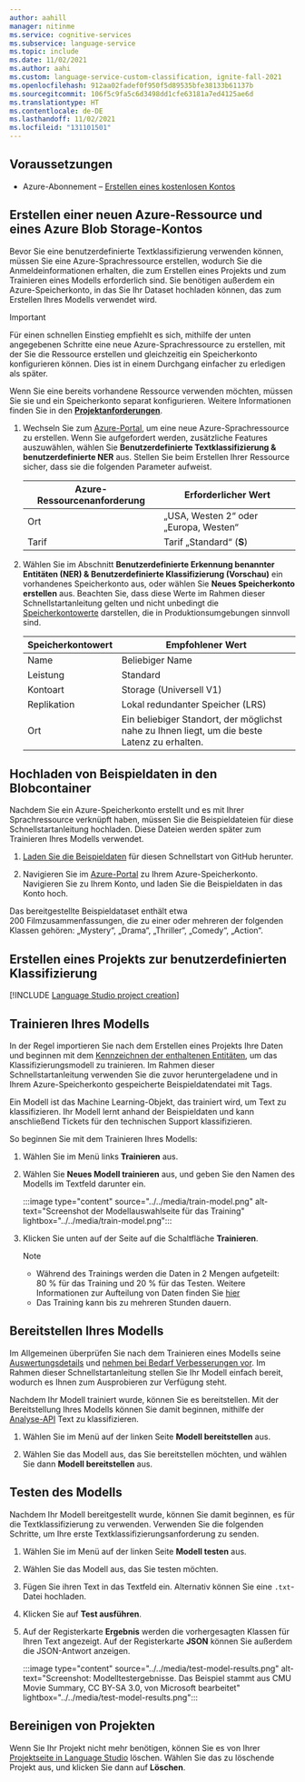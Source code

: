 ```yaml
---
author: aahill
manager: nitinme
ms.service: cognitive-services
ms.subservice: language-service
ms.topic: include
ms.date: 11/02/2021
ms.author: aahi
ms.custom: language-service-custom-classification, ignite-fall-2021
ms.openlocfilehash: 912aa02fadef0f950f5d89535bfe38133b61137b
ms.sourcegitcommit: 106f5c9fa5c6d3498dd1cfe63181a7ed4125ae6d
ms.translationtype: HT
ms.contentlocale: de-DE
ms.lasthandoff: 11/02/2021
ms.locfileid: "131101501"
---
```

## <a name="prerequisites"></a>Voraussetzungen

* Azure-Abonnement – [Erstellen eines kostenlosen Kontos](https://azure.microsoft.com/free/cognitive-services)

## <a name="create-a-new-azure-resource-and-azure-blob-storage-account"></a>Erstellen einer neuen Azure-Ressource und eines Azure Blob Storage-Kontos

Bevor Sie eine benutzerdefinierte Textklassifizierung verwenden können, müssen Sie eine Azure-Sprachressource erstellen, wodurch Sie die Anmeldeinformationen erhalten, die zum Erstellen eines Projekts und zum Trainieren eines Modells erforderlich sind. Sie benötigen außerdem ein Azure-Speicherkonto, in das Sie Ihr Dataset hochladen können, das zum Erstellen Ihres Modells verwendet wird.

> [!IMPORTANT]
> Für einen schnellen Einstieg empfiehlt es sich, mithilfe der unten angegebenen Schritte eine neue Azure-Sprachressource zu erstellen, mit der Sie die Ressource erstellen und gleichzeitig ein Speicherkonto konfigurieren können. Dies ist in einem Durchgang einfacher zu erledigen als später.
>
> Wenn Sie eine bereits vorhandene Ressource verwenden möchten, müssen Sie sie und ein Speicherkonto separat konfigurieren. Weitere Informationen finden Sie in den [**Projektanforderungen**](../../how-to/create-project.md#using-a-pre-existing-azure-resource).

1. Wechseln Sie zum [Azure-Portal](https://ms.portal.azure.com/#create/Microsoft.CognitiveServicesTextAnalytics), um eine neue Azure-Sprachressource zu erstellen. Wenn Sie aufgefordert werden, zusätzliche Features auszuwählen, wählen Sie **Benutzerdefinierte Textklassifizierung & benutzerdefinierte NER** aus. Stellen Sie beim Erstellen Ihrer Ressource sicher, dass sie die folgenden Parameter aufweist.

    |Azure-Ressourcenanforderung  |Erforderlicher Wert  |
    |---------|---------|
    |Ort | „USA, Westen 2“ oder „Europa, Westen“         |
    |Tarif     | Tarif „Standard“ (**S**)        |

2. Wählen Sie im Abschnitt **Benutzerdefinierte Erkennung benannter Entitäten (NER) & Benutzerdefinierte Klassifizierung (Vorschau)** ein vorhandenes Speicherkonto aus, oder wählen Sie **Neues Speicherkonto erstellen** aus. Beachten Sie, dass diese Werte im Rahmen dieser Schnellstartanleitung gelten und nicht unbedingt die [Speicherkontowerte](/azure/storage/common/storage-account-overview) darstellen, die in Produktionsumgebungen sinnvoll sind.

    |Speicherkontowert  |Empfohlener Wert  |
    |---------|---------|
    | Name | Beliebiger Name |
    | Leistung | Standard |
    | Kontoart| Storage (Universell V1) |
    | Replikation | Lokal redundanter Speicher (LRS)
    |Ort | Ein beliebiger Standort, der möglichst nahe zu Ihnen liegt, um die beste Latenz zu erhalten.        |


## <a name="upload-sample-data-to-blob-container"></a>Hochladen von Beispieldaten in den Blobcontainer

Nachdem Sie ein Azure-Speicherkonto erstellt und es mit Ihrer Sprachressource verknüpft haben, müssen Sie die Beispieldateien für diese Schnellstartanleitung hochladen. Diese Dateien werden später zum Trainieren Ihres Modells verwendet.

1. [Laden Sie die Beispieldaten](https://go.microsoft.com/fwlink/?linkid=2175083) für diesen Schnellstart von GitHub herunter.

2. Navigieren Sie im [Azure-Portal](https://ms.portal.azure.com) zu Ihrem Azure-Speicherkonto. Navigieren Sie zu Ihrem Konto, und laden Sie die Beispieldaten in das Konto hoch.

Das bereitgestellte Beispieldataset enthält etwa 200 Filmzusammenfassungen, die zu einer oder mehreren der folgenden Klassen gehören: „Mystery“, „Drama“, „Thriller“, „Comedy“, „Action“.

## <a name="create-a-custom-classification-project"></a>Erstellen eines Projekts zur benutzerdefinierten Klassifizierung

[!INCLUDE [Language Studio project creation](../create-project.md)]

    
## <a name="train-your-model"></a>Trainieren Ihres Modells

In der Regel importieren Sie nach dem Erstellen eines Projekts Ihre Daten und beginnen mit dem [Kennzeichnen der enthaltenen Entitäten](../../how-to/tag-data.md), um das Klassifizierungsmodell zu trainieren. Im Rahmen dieser Schnellstartanleitung verwenden Sie die zuvor heruntergeladene und in Ihrem Azure-Speicherkonto gespeicherte Beispieldatendatei mit Tags.

Ein Modell ist das Machine Learning-Objekt, das trainiert wird, um Text zu klassifizieren. Ihr Modell lernt anhand der Beispieldaten und kann anschließend Tickets für den technischen Support klassifizieren.

So beginnen Sie mit dem Trainieren Ihres Modells:

1. Wählen Sie im Menü links **Trainieren** aus.

2. Wählen Sie **Neues Modell trainieren** aus, und geben Sie den Namen des Modells im Textfeld darunter ein.

    :::image type="content" source="../../media/train-model.png" alt-text="Screenshot der Modellauswahlseite für das Training" lightbox="../../media/train-model.png":::

3. Klicken Sie unten auf der Seite auf die Schaltfläche **Trainieren**.

    > [!NOTE]
    > * Während des Trainings werden die Daten in 2 Mengen aufgeteilt: 80 % für das Training und 20 % für das Testen. Weitere Informationen zur Aufteilung von Daten finden Sie [hier](../../how-to/train-model.md#data-splits)
    > * Das Training kann bis zu mehreren Stunden dauern.

## <a name="deploy-your-model"></a>Bereitstellen Ihres Modells


Im Allgemeinen überprüfen Sie nach dem Trainieren eines Modells seine [Auswertungsdetails](../../how-to/view-model-evaluation.md) und [nehmen bei Bedarf Verbesserungen vor](../../how-to/improve-model.md). Im Rahmen dieser Schnellstartanleitung stellen Sie Ihr Modell einfach bereit, wodurch es Ihnen zum Ausprobieren zur Verfügung steht.

Nachdem Ihr Modell trainiert wurde, können Sie es bereitstellen. Mit der Bereitstellung Ihres Modells können Sie damit beginnen, mithilfe der [Analyse-API](https://aka.ms/ct-runtime-swagger) Text zu klassifizieren.

1. Wählen Sie im Menü auf der linken Seite **Modell bereitstellen** aus.

2. Wählen Sie das Modell aus, das Sie bereitstellen möchten, und wählen Sie dann **Modell bereitstellen** aus.

## <a name="test-your-model"></a>Testen des Modells

Nachdem Ihr Modell bereitgestellt wurde, können Sie damit beginnen, es für die Textklassifizierung zu verwenden. Verwenden Sie die folgenden Schritte, um Ihre erste Textklassifizierungsanforderung zu senden. 

1. Wählen Sie im Menü auf der linken Seite **Modell testen** aus.

2. Wählen Sie das Modell aus, das Sie testen möchten.

3. Fügen Sie ihren Text in das Textfeld ein. Alternativ können Sie eine `.txt`-Datei hochladen. 

4. Klicken Sie auf **Test ausführen**.

5. Auf der Registerkarte **Ergebnis** werden die vorhergesagten Klassen für Ihren Text angezeigt. Auf der Registerkarte **JSON** können Sie außerdem die JSON-Antwort anzeigen. 

    :::image type="content" source="../../media/test-model-results.png" alt-text="Screenshot: Modelltestergebnisse. Das Beispiel stammt aus CMU Movie Summary, CC BY-SA 3.0, von Microsoft bearbeitet" lightbox="../../media/test-model-results.png":::

## <a name="clean-up-projects"></a>Bereinigen von Projekten

Wenn Sie Ihr Projekt nicht mehr benötigen, können Sie es von Ihrer [Projektseite in Language Studio](https://aka.ms/custom-classification
) löschen. Wählen Sie das zu löschende Projekt aus, und klicken Sie dann auf **Löschen**.
